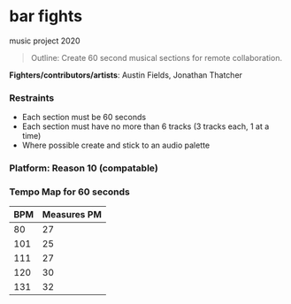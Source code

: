 # bar fights
music project 2020

>  Outline: Create 60 second musical sections for remote collaboration.

**Fighters/contributors/artists**: Austin Fields, Jonathan Thatcher

### Restraints

* Each section must be 60 seconds
* Each section must have no more than 6 tracks (3 tracks each, 1 at a time)
* Where possible create and stick to an audio palette

### Platform: Reason 10 (compatable)

### Tempo Map for 60 seconds

BPM | Measures PM
-|-
80 | 27
101 | 25
111 | 27
120 | 30
131 | 32

